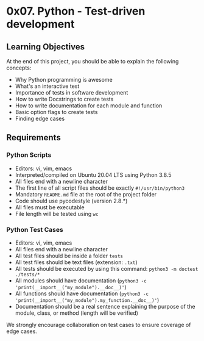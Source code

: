 # 0x07. Python - Test-driven development

## Learning Objectives

At the end of this project, you should be able to explain the following concepts:

- Why Python programming is awesome
- What's an interactive test
- Importance of tests in software development
- How to write Docstrings to create tests
- How to write documentation for each module and function
- Basic option flags to create tests
- Finding edge cases

## Requirements

### Python Scripts

- Editors: vi, vim, emacs
- Interpreted/compiled on Ubuntu 20.04 LTS using Python 3.8.5
- All files end with a newline character
- The first line of all script files should be exactly `#!/usr/bin/python3`
- Mandatory `README.md` file at the root of the project folder
- Code should use pycodestyle (version 2.8.*)
- All files must be executable
- File length will be tested using `wc`

### Python Test Cases

- Editors: vi, vim, emacs
- All files end with a newline character
- All test files should be inside a folder `tests`
- All test files should be text files (extension: `.txt`)
- All tests should be executed by using this command: `python3 -m doctest ./tests/*`
- All modules should have documentation (`python3 -c 'print(__import__("my_module").__doc__)'`)
- All functions should have documentation (`python3 -c 'print(__import__("my_module").my_function.__doc__)'`)
- Documentation should be a real sentence explaining the purpose of the module, class, or method (length will be verified)

We strongly encourage collaboration on test cases to ensure coverage of edge cases.

